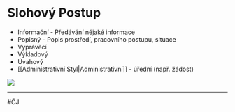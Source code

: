 # Slohový Postup

- Informační - Předávání nějaké informace 
- Popisný - Popis prostředí, pracovního postupu, situace
- Vyprávěcí
- Výkladový
- Úvahový
- [[Administrativní Styl|Administrativní]] - úřední (např. žádost) 


![](Koaxiální-Kabel)

---
#ČJ 